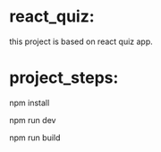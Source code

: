 # react_quiz:
this project is based on react quiz app.

# project_steps:
npm install

npm run dev

npm run build
